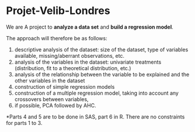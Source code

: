 # Projet-Velib-Londres
We are A project to **analyze a data set** and **build a regression model**.

The approach will therefore be as follows:
1. descriptive analysis of the dataset: size of the dataset, type of variables available, missing/aberrant observations, etc.
2. analysis of the variables in the dataset: univariate treatments (distribution, fit to a theoretical distribution, etc.)
3. analysis of the relationship between the variable to be explained and the other variables in the dataset
4. construction of simple regression models
5. construction of a multiple regression model, taking into account any crossovers between variables,
6. if possible, PCA followed by AHC.

*Parts 4 and 5 are to be done in SAS, part 6 in R. There are no constraints for parts 1 to 3.
